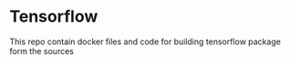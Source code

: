 # Tensorflow
This repo contain docker files and code for building tensorflow package form the sources
